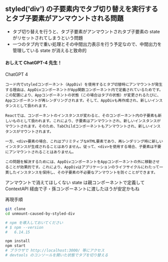 ## styled('div') の子要素内でタブ切り替えを実行するとタブ子要素がアンマウントされる問題
- タブ切り替えを行うと、タブ子要素がアンマウントされタブ子要素の state がリセットされてしまうという問題
- 一つのタブ内で重い処理とその中間出力表示を行う予定なので、中間出力を管理している state が消えると致命的

#### おしえて ChatGPT-4 先生！
ChatGPT 4
```
コード内でstyledコンポーネント（AppDiv）を使用するとタブ切替時にアンマウントが発生する理由は、AppDivコンポーネントがApp関数コンポーネント内で定義されているためです。この配置により、Appコンポーネントの状態（この場合はタブの状態）が変更されるたびに、Appコンポーネントが再レンダリングされます。そして、AppDivも再作成され、新しいインスタンスとして扱われます。

Reactでは、コンポーネントのインスタンスが変わると、そのコンポーネント内の子要素も新しいものとして扱われます。これにより、子要素はアンマウントされ、新しいインスタンスがマウントされます。そのため、TabChildコンポーネントもアンマウントされ、新しいインスタンスがマウントされます。

一方、<div>要素の場合、これはプリミティブなHTML要素であり、再レンダリング時に新しいインスタンスが生成されることはありません。従って、<div>を使用する場合、子要素は不要にアンマウントされることはありません。

この問題を解決するためには、AppDivコンポーネントをAppコンポーネントの外に移動させることが効果的です。これにより、AppDivはアプリケーションのライフサイクルにわたって一貫したインスタンスを保持し、その子要素の不必要なアンマウントを防ぐことができます。
```

アンマウントで消えてほしくない state は親コンポーネントで定義して ContextAPI 経由で子・孫コンポーネントに渡したほうが安定かもね

再現手順
```sh
git clone 
cd unmount-caused-by-styled-div

# npm を導入しておいてください
# $ npm --version
#   6.14.15

npm install
npm start
# ブラウザで http://localhost:3000/ 等にアクセス
# devtools のコンソールを開いた状態でタブを切り替える
```
